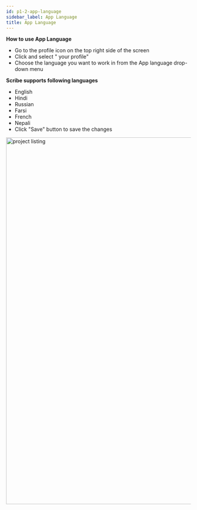 ```yaml
---
id: p1-2-app-language
sidebar_label: App Language
title: App Language
---
```

**How to use App Language**

- Go to the profile icon on the top right side of the screen 
- Click and select " your profile"
- Choose the language you want to work in from the App language drop-down menu

**Scribe supports following languages**
  - English
  - Hindi
  - Russian
  - Farsi
  - French
  - Nepali
- Click "Save" button to save the changes

<img src="/assets/applanguage.png"  width="1000px" alt="project listing"/>